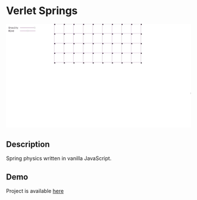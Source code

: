 # Verlet Springs
![Verlet Springs Demonstration](./verlet.webp)
## Description
Spring physics written in vanilla JavaScript.
## Demo
Project is available [here](https://mitonik.github.io/uni-verlet-springs/)
